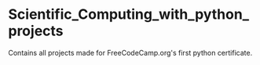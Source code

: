 # Scientific_Computing_with_python_projects
Contains all projects made for FreeCodeCamp.org's first python certificate.
